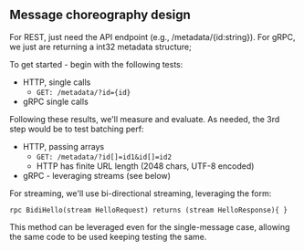 ## Message choreography design

For REST, just need the API endpoint (e.g., /metadata/{id:string}). For gRPC, we just are returning a int32 metadata structure;

To get started - begin with the following tests:
* HTTP, single calls
    * `GET: /metadata/?id={id}`
* gRPC single calls

Following these results, we'll measure and evaluate. As needed, the 3rd step would be to test batching perf:
* HTTP, passing arrays
    * `GET: /metadata/?id[]=id1&id[]=id2`
    * HTTP has finite URL length (2048 chars, UTF-8 encoded)
* gRPC - leveraging streams (see below)

For streaming, we'll use bi-directional streaming, leveraging the form:

```
rpc BidiHello(stream HelloRequest) returns (stream HelloResponse){ }
```

This method can be leveraged even for the single-message case, allowing the same code to be used keeping testing the same.